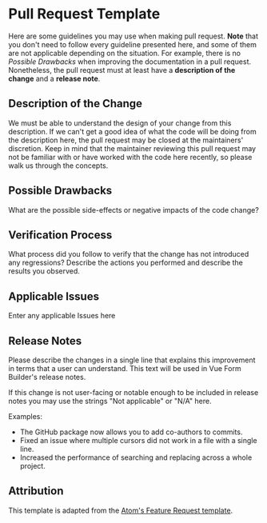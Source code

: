 # Pull Request Template

Here are some guidelines you may use when making pull request. **Note** that you don't need to follow every guideline presented here, and some of them are not applicable depending on the situation. For example, there is no *Possible Drawbacks* when improving the documentation in a pull request. Nonetheless, the pull request must at least have a **description of the change** and a **release note**.

## Description of the Change

We must be able to understand the design of your change from this description. If we can't get a good idea of what the code will be doing from the description here, the pull request may be closed at the maintainers' discretion. Keep in mind that the maintainer reviewing this pull request may not be familiar with or have worked with the code here recently, so please walk us through the concepts.

## Possible Drawbacks

What are the possible side-effects or negative impacts of the code change?

## Verification Process

What process did you follow to verify that the change has not introduced any regressions? Describe the actions you performed and describe the results you observed.

## Applicable Issues

Enter any applicable Issues here

## Release Notes

Please describe the changes in a single line that explains this improvement in terms that a user can understand.  This text will be used in Vue Form Builder's release notes.

If this change is not user-facing or notable enough to be included in release notes you may use the strings "Not applicable" or "N/A" here.

Examples:

- The GitHub package now allows you to add co-authors to commits.
- Fixed an issue where multiple cursors did not work in a file with a single line.
- Increased the performance of searching and replacing across a whole project.

## Attribution

This template is adapted from the [Atom's Feature Request template](https://github.com/atom/atom/blob/master/PULL_REQUEST_TEMPLATE.md).
